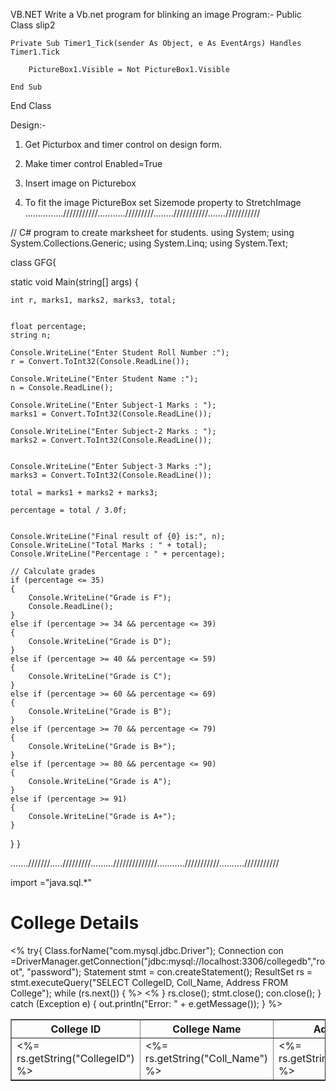 VB.NET
Write a Vb.net program for blinking an image
Program:- 
Public Class slip2

    Private Sub Timer1_Tick(sender As Object, e As EventArgs) Handles Timer1.Tick

        PictureBox1.Visible = Not PictureBox1.Visible

    End Sub

End Class

Design:- 

1) Get  Picturbox and timer control on design form.

2) Make timer control Enabled=True 

3) Insert image on Picturebox 

4) To fit the image PictureBox set Sizemode property to StretchImage
...............///////////.........../////////........///////////.......///////////

// C# program to create marksheet for students.
using System;
using System.Collections.Generic;
using System.Linq;
using System.Text;

class GFG{
	
static void Main(string[] args)
{
	
	
	int r, marks1, marks2, marks3, total;
	
	
	float percentage;
	string n;
	
	Console.WriteLine("Enter Student Roll Number :");
	r = Convert.ToInt32(Console.ReadLine());
	
	Console.WriteLine("Enter Student Name :");
	n = Console.ReadLine();
	
	Console.WriteLine("Enter Subject-1 Marks : ");
	marks1 = Convert.ToInt32(Console.ReadLine());
	
	Console.WriteLine("Enter Subject-2 Marks : ");
	marks2 = Convert.ToInt32(Console.ReadLine());
	

	Console.WriteLine("Enter Subject-3 Marks :");
	marks3 = Convert.ToInt32(Console.ReadLine());
	
	total = marks1 + marks2 + marks3;
	
	percentage = total / 3.0f;
	

	Console.WriteLine("Final result of {0} is:", n);
	Console.WriteLine("Total Marks : " + total);
	Console.WriteLine("Percentage : " + percentage);
	
	// Calculate grades
	if (percentage <= 35)
	{
		Console.WriteLine("Grade is F");
		Console.ReadLine();
	}
	else if (percentage >= 34 && percentage <= 39)
	{
		Console.WriteLine("Grade is D");
	}
	else if (percentage >= 40 && percentage <= 59)
	{
		Console.WriteLine("Grade is C");
	}
	else if (percentage >= 60 && percentage <= 69)
	{
		Console.WriteLine("Grade is B");
	}
	else if (percentage >= 70 && percentage <= 79)
	{
		Console.WriteLine("Grade is B+");
	}
	else if (percentage >= 80 && percentage <= 90)
	{
		Console.WriteLine("Grade is A");
	}
	else if (percentage >= 91)
	{
		Console.WriteLine("Grade is A+");
	}
}
}

.......///////...../////////.........//////////////...........///////////..........///////////


import ="java.sql.*"
<html>
<head>
<title>College Details</title>
</head>
<body>
<h1>College Details</h1>
<table border="1">
<tr>
<th>College ID</th>
<th>College Name</th>
<th>Address</th>
</tr>
<%
try{
Class.forName("com.mysql.jdbc.Driver");
Connection con =DriverManager.getConnection("jdbc:mysql://localhost:3306/collegedb","root", "password");
Statement stmt = con.createStatement();
ResultSet rs = stmt.executeQuery("SELECT CollegeID, Coll_Name, Address
FROM College");
while (rs.next()) {
%>
<tr>
<td><%= rs.getString("CollegeID") %></td>
<td><%= rs.getString("Coll_Name") %></td>
<td><%= rs.getString("Address") %></td>
</tr>
<%
}
rs.close();
stmt.close();
con.close();
} catch (Exception e) {
out.println("Error: " + e.getMessage());
}
%>
</table>
</body>
</html>

